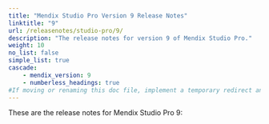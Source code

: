 ```yaml
---
title: "Mendix Studio Pro Version 9 Release Notes"
linktitle: "9"
url: /releasenotes/studio-pro/9/
description: "The release notes for version 9 of Mendix Studio Pro."
weight: 10
no_list: false
simple_list: true
cascade:
    - mendix_version: 9
    - numberless_headings: true
#If moving or renaming this doc file, implement a temporary redirect and let the respective team know they should update the URL in the product. See Mapping to Products for more details.
---
```


These are the release notes for Mendix Studio Pro 9:
